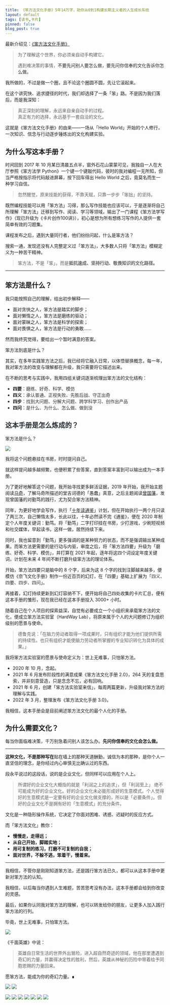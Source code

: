 ```yaml
---
title: 《笨方法文化手册》5年14万字，助你从0到1构建长期主义者的人生成长系统
layout: default
tags: [读书,卡片]
pinned: false
blog_post: true
---
```


最新介绍见：[《笨方法文化手册》](https://www.yuque.com/hardwaylab/zzybgv/zuwq9l)


> 为了理解这个世界，你必须亲自动手构建它。
>
> 
>
> 遇到难决策的事情，<font style="color:rgb(38, 38, 38);">不要先问别人要怎么做，要先问你信奉的文化告诉你怎么做。</font>
>





我所做的，不过是做一个圈，且不论这个圈圆不圆，先让它滚起来。



在这个讲究快、追求捷径的时代，我们却选择了一条「笨」路。不是因为我们落后，而是我深知：



> 真正深刻的理解，永远来自亲自动手的过程。  
真正有力的选择，永远基于一套自洽的文化。
>



这就是《笨方法文化手册》的由来——一场从「Hello World」开始的个人修行，一次知识、信念与行动逐步锤炼出的文化构建实验。



## 为什么写这本手册？  


时间回到 2017 年 10 月某日清晨五点半，窗外石花山蒙蒙可见，我独自一人在大厅参照《笨方法学 Python》一个键一个键敲代码，彼时的我对编程一无所知，但当严格按指示将代码敲进屏幕，按下回车得出 Hello World 之后，竟莫名而生一种学习自信。



> 忽然醒觉，原来技能的获得，不靠天赋，只靠一步步「笨拙」的坚持。  
>



既然编程技能可以用「笨方法」习得，那么写作技能也应该可以，于是逐渐将自己所理解「笨方法」迁移到写作、阅读、学习等领域，输出了一门课程《笨方法学写作》（现已升级为《卡片创作100讲》），初心是想为所有想练习写作的人提供一套简单有效的习题集。



课程发布之后，遇到大量同行者，他们纷纷问起，什么是笨方法？



搜索一通，发现还没有人完整定义过「笨方法」，大多数人只将「笨方法」模糊定义为一种苦干精神。



> 笨方法，不是「笨」，而是**抵抗速成、坚持行动、敬畏知识的文化路径。**
>

****

## 笨方法是什么？  


我只能按照自己的理解，给出初步解释——



+ 面对贪快之人，笨方法是踏实的脚步；
+ 面对懒惰之人，笨方法是磨练的驱动；
+ 面对蒙昧之人，笨方法是科学的探索；
+ 面对畏惧之人，笨方法是行动的勇敢……



然而我终究觉得，要给出一个暂时满意的答案。



笨方法到底是什么？



其实，在多年实践笨方法之后，我已经将它融入日常，以体悟替换概念，每一年，我对笨方法的改变与理解都在升级，我只需要将它描述出来。



在不断的思考与实践中，我用四组关键词逐渐梳理出笨方法的文化结构：  



+ **四要**<font style="color:#2A3135;">：磨练、好奇、科学、模仿</font>
+ **四义**<font style="color:#2A3135;">：承认普通、正视失败、先胜后战、守正出奇</font>
+ **四步**<font style="color:#2A3135;">：找到大问题、分解大问题、跨学科学习、创作出产品</font>
+ **四问**<font style="color:#2A3135;">：是什么、为什么、怎么做、做到没</font>



## <font style="color:#2A3135;">这本手册是怎么炼成的？  </font>


笨方法是什么？

![](https://cdn.nlark.com/yuque/0/2022/png/87881/1663549853448-feec9436-2c0a-4366-8ac8-6f879b13e369.png)



我将这个问题悬挂在书房，时时提问自己。



就这样提问越多越频繁，也便积累了些答案，直到答案丰富到可以输出成为一本手册。



为了更好地解答这个问题，我开始寻找更多鲜活证据，2019 年开始，我开始主题阅读[马奇](https://www.douban.com/doulist/46472818/)，了解马奇所描述的堂吉诃德的「愚蠢」真意，之后主题阅读[曾国藩](https://www.douban.com/doulist/109913623/)，发现曾国藩的对勤笃的践行，尤为契合笨方法精神。



同年，为更好地学会写作，执行「[十年读通鉴](https://www.cnfeat.com/blog/2019/05/04/TenYears/)」计划，但在开始执行一两个月只读了两三次，自己懒惰太多，长此以往，十年必然读不完《通鉴》，便在 2020 年制定个人年度关键词：勤笃。将「勤笃」二字打印挂在书房，少打游戏，少刷短视频和社交媒体，早起读书，这样一做，居然持续下来。



同时，我也留意到「勤笃」更多强调的是某种努力的状态，而不是强调输出某种成果。而笨方法更需要的是行动与内驱，审度之后，将「笨方法四要」升级为「磨练、好奇、科学、模仿」，并打算在 2021 年起，逐年将这四个词设定年度关键词，计划在未来 4 年间不断打磨升级笨方法的理论体系。



开始，笨方法四要只是脑中的 8 个字，后来为这 8 个字的找到注脚越来越多，便模仿《奈飞文化手册》制作一份近百页的幻灯，在「四要」基础上扩展为「<font style="color:#2A3135;">四义、四要、四步、四问</font>」<font style="color:#2A3135;">。</font>



再接着，幻灯持续更新到幻灯容纳不下，便开始将自己四处收集的卡片汇总，便有这本手册的雏形，现在我已经在这本手册投入 3000+ 小时。



随着自己在个人项目的探索益深，自觉有必要成立一个小组织来承载笨方法的文化，便成立笨方法实验室（HardWay Lab），将原来属于个人的大问题修订为组织级别的愿景与使命。



> 德鲁克说：「在脑力劳动者取得一项成果时，只有组织才能为他们提供所需的持续性。也只有组织才能使脑力劳动者所掌握的专业知识转化为具体的成果。」
>



我将笨方法实验室的愿景与使命定义为：世上无难事，只怕笨方法。



+ 2020 年 10 月，念起。
+ 2021 年 6 月发布阶段性的满意成果《笨方法文化手册 2.0》，264 天的复盘思索，并非刻意营造，只是念念不忘，必有回响。
+ 2021 年 6 月，创建「笨方法实验室来信」，每周两篇更新，升级我对笨方法的理解与实践。
+ 2022 年 3 月，整理发布《笨方法文化手册 3.0》。



我相信，这本手册会是目前阐述笨方法文化的最个人化的手册。



## 为什么需要文化？  


每当你面临难决策，千万别急着问别人该怎么办。**先问你信奉的文化会怎么做。**

****

**这种文化，不是那种写在**贴在墙上的那种天道酬勤，诚信为本的那种，是你个人一直坚信的理念，是你经过内心审慎无比确认过的东西。



段永平说过的这段话，说的是企业文化，但同样可以应用在个人上。



> 所谓好的企业文化大概指的就是「利润之上的追求」，但「利润至上」 绝不可能成为好的企业文化。好的企业文化未必能形成好的生意模式。个人觉得好的生意模式是一定要有好的企业文化做支撑的，所以是「必要条件」。但好的企业文化不是拥有好的「生意模式」的充分条件。
>



文化是一种隐形操作系统，它决定了你面对困难、诱惑、迟疑时的反应方式。



而「笨方法文化」教你：

+ **慢慢走，走得远；**
+ **从自己开始，脚踏实地；**
+ **用可复制的练习，打磨不可复制的自我；**
+ **面对世界，不躲不逃，笨着干，慢着来。**

****

我相信，不管你是刚刚知道笨方法，还是践行笨方法已久，都可以从这本手册中更新对笨方法的认知。



我相信，以后每当你遇到人生难题，苦苦思考没有办法，这本手册都会给到你改变的灵感。



最后，如果你认同我对笨方法的理解，也可以转发给你的朋友，让更多人加入践行笨方法的行列。



毕竟，世上无难事，只怕笨方法。

![](https://cdn.nlark.com/yuque/0/2022/png/87881/1663549768862-ecf3b829-9373-474d-82ae-5a3d4bd10400.png)



《千面英雄》中说：



> 英雄自日常生活的世界外出冒险，进入超自然奇迹的领域，他在那里遭遇到奇幻的力量，并赢得决定性的胜利，然后，英雄从神秘的历险中带着给予同胞恩赐的力量回来。
>


愿笨方法，能成为你的奇幻力量。∎


![](https://s3.bmp.ovh/imgs/2025/06/19/48eccd86a40cbd11.png)
![](https://s3.bmp.ovh/imgs/2025/06/19/0be03512722f58c6.png)

![](https://s3.bmp.ovh/imgs/2025/06/19/b2a05bd87e747661.png)
![](https://s3.bmp.ovh/imgs/2025/06/19/5c10a182b9e15ec1.png)
![](https://s3.bmp.ovh/imgs/2025/06/19/c46e80b872c25f0d.png)
![](https://s3.bmp.ovh/imgs/2025/06/19/fbfcb5b41e830d47.png)
![](https://s3.bmp.ovh/imgs/2025/06/19/fd20bbe5d244b59d.png)
![](https://s3.bmp.ovh/imgs/2025/06/19/9629cce82dfc2bb6.png)
![](https://s3.bmp.ovh/imgs/2025/06/19/69c3faee1457e634.png)









